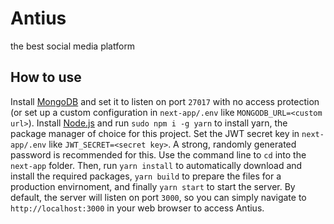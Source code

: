 # Antius
the best social media platform

## How to use
Install [MongoDB](https://www.mongodb.com/try/download/community) and set it to listen on port `27017` with no access protection (or set up a custom configuration in `next-app/.env` like `MONGODB_URL=<custom url>`). Install [Node.js](https://nodejs.org/en/) and run `sudo npm i -g yarn` to install yarn, the package manager of choice for this project. Set the JWT secret key in `next-app/.env` like `JWT_SECRET=<secret key>`. A strong, randomly generated password is recommended for this. Use the command line to `cd` into the `next-app` folder. Then, run `yarn install` to automatically download and install the required packages, `yarn build` to prepare the files for a production envirnoment, and finally `yarn start` to start the server. By default, the server will listen on port `3000`, so you can simply navigate to `http://localhost:3000` in your web browser to access Antius.
